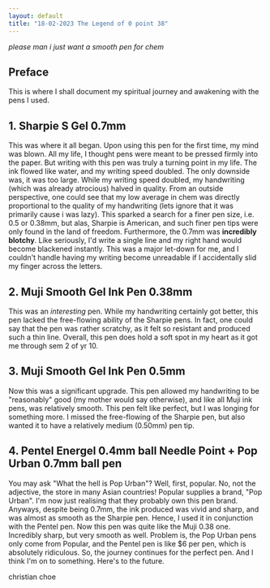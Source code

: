 ```yaml
---
layout: default
title: "18-02-2023 The Legend of 0 point 38"
---
```


*please man i just want a smooth pen for chem*

## Preface

This is where I shall document my spiritual journey and awakening with the pens I used.

## 1. Sharpie S Gel 0.7mm
This was where it all began. Upon using this pen for the first time, my mind was blown. All my life, I thought pens were meant to be pressed firmly into the paper. But writing with this pen was truly a turning point in my life. The ink flowed like water, and my writing speed doubled. The only downside was, it was too large. While my writing speed doubled, my handwriting (which was already atrocious) halved in quality. From an outside perspective, one could see that my low average in chem was directly proportional to the quality of my handwriting (lets ignore that it was primarily cause i was lazy). This sparked a search for a finer pen size, i.e. 0.5 or 0.38mm, but alas, Sharpie is American, and such finer pen tips were only found in the land of freedom. Furthermore, the 0.7mm was **incredibly blotchy**. Like seriously, I'd write a single line and my right hand would become blackened instantly. This was a major let-down for me, and I couldn't handle having my writing become unreadable if I accidentally slid my finger across the letters.

## 2. Muji Smooth Gel Ink Pen 0.38mm
This was an *interesting* pen. While my handwriting certainly got better, this pen lacked the free-flowing ability of the Sharpie pens. In fact, one could say that the pen was rather scratchy, as it felt so resistant and produced such a thin line. Overall, this pen does hold a soft spot in my heart as it got me through sem 2 of yr 10. 

## 3. Muji Smooth Gel Ink Pen 0.5mm
Now this was a significant upgrade. This pen allowed my handwriting to be "reasonably" good (my mother would say otherwise), and like all Muji ink pens, was relatively smooth. This pen felt like perfect, but I was longing for something more. I missed the free-flowing of the Sharpie pen, but also wanted it to have a relatively medium (0.50mm) pen tip.

## 4. Pentel Energel 0.4mm ball Needle Point + Pop Urban 0.7mm ball pen
You may ask "What the hell is Pop Urban"? Well, first, popular. No, not the adjective, the store in many Asian countries! Popular  supplies a brand, "Pop Urban". I'm now just realising that they probably own this pen brand. Anyways, despite being 0.7mm, the ink produced was vivid and sharp, and was almost as smooth as the Sharpie pen. Hence, I used it in conjunction with the Pentel pen. Now this pen was quite like the Muji 0.38 one. Incredibly sharp, but very smooth as well. Problem is, the Pop Urban pens only come from Popular, and the Pentel pen is like $6 per pen, which is absolutely ridiculous. So, the journey continues for the perfect pen. And I think I'm on to something. Here's to the future.

christian choe